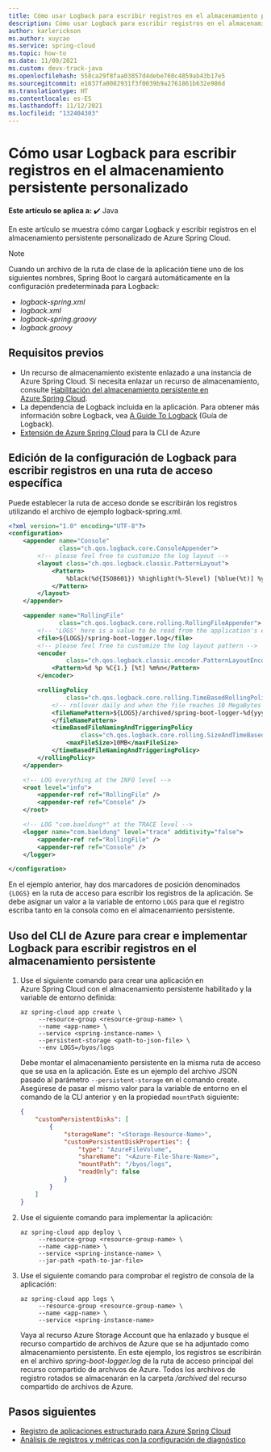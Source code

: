 ```yaml
---
title: Cómo usar Logback para escribir registros en el almacenamiento persistente personalizado de Azure Spring Cloud | Microsoft Docs
description: Cómo usar Logback para escribir registros en el almacenamiento persistente personalizado de Azure Spring Cloud.
author: karlerickson
ms.author: xuycao
ms.service: spring-cloud
ms.topic: how-to
ms.date: 11/09/2021
ms.custom: devx-track-java
ms.openlocfilehash: 558ca29f8faa03857d4debe760c4859ab43b17e5
ms.sourcegitcommit: e1037fa0082931f3f0039b9a2761861b632e986d
ms.translationtype: HT
ms.contentlocale: es-ES
ms.lasthandoff: 11/12/2021
ms.locfileid: "132404303"
---
```

# <a name="how-to-use-logback-to-write-logs-to-custom-persistent-storage"></a>Cómo usar Logback para escribir registros en el almacenamiento persistente personalizado

**Este artículo se aplica a:** ✔️ Java

En este artículo se muestra cómo cargar Logback y escribir registros en el almacenamiento persistente personalizado de Azure Spring Cloud.

> [!NOTE]
> Cuando un archivo de la ruta de clase de la aplicación tiene uno de los siguientes nombres, Spring Boot lo cargará automáticamente en la configuración predeterminada para Logback:
> - *logback-spring.xml*
> - *logback.xml*
> - *logback-spring.groovy*
> - *logback.groovy*

## <a name="prerequisites"></a>Requisitos previos

* Un recurso de almacenamiento existente enlazado a una instancia de Azure Spring Cloud. Si necesita enlazar un recurso de almacenamiento, consulte [Habilitación del almacenamiento persistente en Azure Spring Cloud](./how-to-custom-persistent-storage.md).
* La dependencia de Logback incluida en la aplicación. Para obtener más información sobre Logback, vea [A Guide To Logback](https://www.baeldung.com/logback) (Guía de Logback).
* [Extensión de Azure Spring Cloud](/cli/azure/azure-cli-extensions-overview) para la CLI de Azure

## <a name="edit-the-logback-configuration-to-write-logs-into-a-specific-path"></a>Edición de la configuración de Logback para escribir registros en una ruta de acceso específica

Puede establecer la ruta de acceso donde se escribirán los registros utilizando el archivo de ejemplo logback-spring.xml.

```xml
<?xml version="1.0" encoding="UTF-8"?>
<configuration>
    <appender name="Console"
              class="ch.qos.logback.core.ConsoleAppender">
        <!-- please feel free to customize the log layout -->
        <layout class="ch.qos.logback.classic.PatternLayout">
            <Pattern>
                %black(%d{ISO8601}) %highlight(%-5level) [%blue(%t)] %yellow(%C{1.}): %msg%n%throwable
            </Pattern>
        </layout>
    </appender>

    <appender name="RollingFile"
              class="ch.qos.logback.core.rolling.RollingFileAppender">
        <!-- 'LOGS' here is a value to be read from the application's environment variable -->
        <file>${LOGS}/spring-boot-logger.log</file>
        <!-- please feel free to customize the log layout pattern -->
        <encoder
                class="ch.qos.logback.classic.encoder.PatternLayoutEncoder">
            <Pattern>%d %p %C{1.} [%t] %m%n</Pattern>
        </encoder>

        <rollingPolicy
                class="ch.qos.logback.core.rolling.TimeBasedRollingPolicy">
            <!-- rollover daily and when the file reaches 10 MegaBytes -->
            <fileNamePattern>${LOGS}/archived/spring-boot-logger-%d{yyyy-MM-dd}.%i.log
            </fileNamePattern>
            <timeBasedFileNamingAndTriggeringPolicy
                    class="ch.qos.logback.core.rolling.SizeAndTimeBasedFNATP">
                <maxFileSize>10MB</maxFileSize>
            </timeBasedFileNamingAndTriggeringPolicy>
        </rollingPolicy>
    </appender>

    <!-- LOG everything at the INFO level -->
    <root level="info">
        <appender-ref ref="RollingFile" />
        <appender-ref ref="Console" />
    </root>

    <!-- LOG "com.baeldung*" at the TRACE level -->
    <logger name="com.baeldung" level="trace" additivity="false">
        <appender-ref ref="RollingFile" />
        <appender-ref ref="Console" />
    </logger>

</configuration>
```

En el ejemplo anterior, hay dos marcadores de posición denominados `{LOGS}` en la ruta de acceso para escribir los registros de la aplicación. Se debe asignar un valor a la variable de entorno `LOGS` para que el registro escriba tanto en la consola como en el almacenamiento persistente. 

## <a name="use-the-azure-cli-to-create-and-deploy-logback-to-write-logs-to-persistent-storage"></a>Uso del CLI de Azure para crear e implementar Logback para escribir registros en el almacenamiento persistente

1. Use el siguiente comando para crear una aplicación en Azure Spring Cloud con el almacenamiento persistente habilitado y la variable de entorno definida:

   ```azurecli
   az spring-cloud app create \
        --resource-group <resource-group-name> \
        --name <app-name> \
        --service <spring-instance-name> \
        --persistent-storage <path-to-json-file> \
        --env LOGS=/byos/logs
   ```

    Debe montar el almacenamiento persistente en la misma ruta de acceso que se usa en la aplicación. Este es un ejemplo del archivo JSON pasado al parámetro `--persistent-storage` en el comando create. Asegúrese de pasar el mismo valor para la variable de entorno en el comando de la CLI anterior y en la propiedad `mountPath` siguiente: 

    ```json
    {
        "customPersistentDisks": [
            {
                "storageName": "<Storage-Resource-Name>",
                "customPersistentDiskProperties": {
                    "type": "AzureFileVolume",
                    "shareName": "<Azure-File-Share-Name>",
                    "mountPath": "/byos/logs",
                    "readOnly": false
                }
            }
        ]
    }
    ```
  
1. Use el siguiente comando para implementar la aplicación:

   ```azurecli
   az spring-cloud app deploy \
        --resource-group <resource-group-name> \
        --name <app-name> \
        --service <spring-instance-name> \
        --jar-path <path-to-jar-file>
   ```

1. Use el siguiente comando para comprobar el registro de consola de la aplicación:

   ```azurecli
   az spring-cloud app logs \
        --resource-group <resource-group-name> \
        --name <app-name> \
        --service <spring-instance-name>
   ```

    Vaya al recurso Azure Storage Account que ha enlazado y busque el recurso compartido de archivos de Azure que se ha adjuntado como almacenamiento persistente. En este ejemplo, los registros se escribirán en el archivo *spring-boot-logger.log* de la ruta de acceso principal del recurso compartido de archivos de Azure. Todos los archivos de registro rotados se almacenarán en la carpeta */archived* del recurso compartido de archivos de Azure.

## <a name="next-steps"></a>Pasos siguientes

* [Registro de aplicaciones estructurado para Azure Spring Cloud](./structured-app-log.md)
* [Análisis de registros y métricas con la configuración de diagnóstico](./diagnostic-services.md)